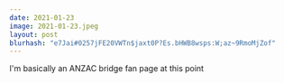 ```yaml
---
date: 2021-01-23
image: 2021-01-23.jpeg
layout: post
blurhash: "e7Jai#0257jFE20VWTn$jaxt0P?Es.bHWB8wsps:W;az~9RmoMjZof"
---
```


I'm basically an ANZAC bridge fan page at this point
